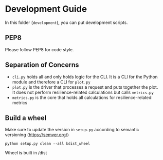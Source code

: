 # Development Guide
In this folder (`development`), you can put development scripts.

## PEP8
Please follow PEP8 for code style.

## Separation of Concerns
- `cli.py` holds all and only holds logic for the CLI. It is a CLI for the Python module and therefore a CLI for `plot.py`
- `plot.py` is the driver that processes a request and puts together the plot. It does not perform resilience-related calculations but calls `metrics.py`
- `metrics.py` is the core that holds all calculations for resilience-related metrics

## Build a wheel
Make sure to update the version in `setup.py` according to semantic versioning (https://semver.org/)

```python setup.py clean --all bdist_wheel```

Wheel is built in /dist

